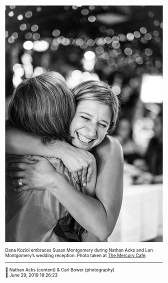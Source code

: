 ![Dana Koziol embraces Susan Montgomery](assets/cc40080b52ba410a214d83b94f747367.webp)

Dana Koziol embraces Susan Montgomery during Nathan Acks and Len Montgomery’s wedding reception. Photo taken at [The Mercury Cafe](http://mercurycafe.com/).

- - - -

<span aria-hidden="true">👥</span> Nathan Acks (content) & Carl Bower (photography)  
<span aria-hidden="true">📅</span> June 29, 2019 18:26:23
